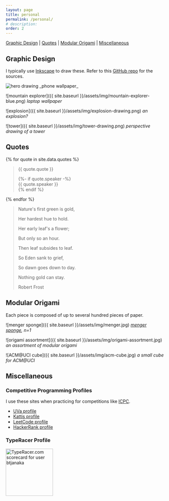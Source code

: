 ```yaml
---
layout: page
title: personal
permalink: /personal/
# description:
order: 2
---
```


[Graphic Design](#graphic-design) \| [Quotes](#quotes) \|
[Modular Origami](#modular-origami) \| [Miscellaneous](#miscellaneous)

## Graphic Design

I typically use [Inkscape](https://inkscape.org) to draw these. Refer to this
[GitHub repo](https://github.com/btjanaka/art) for the sources.

<img class="vertical" alt="hero drawing" src="{{ site.baseurl }}/assets/img/hero-drawing.png">
_phone wallpaper_

![mountain explorer]({{ site.baseurl }}/assets/img/mountain-explorer-blue.png)
_laptop wallpaper_

![explosion]({{ site.baseurl }}/assets/img/explosion-drawing.png) _an
explosion?_

![tower]({{ site.baseurl }}/assets/img/tower-drawing.png) _perspective drawing
of a tower_

## Quotes

{% for quote in site.data.quotes %}

  <blockquote id="quote-{% increment quote_counter %}">
  <p>{{ quote.quote }}</p>
  {%- if quote.speaker -%}
  <div class="speaker">{{ quote.speaker }}</div>
  {% endif %}
  </blockquote>
{% endfor %}

<blockquote id="quote-{% increment quote_counter %}">
<p>Nature's first green is gold,</p>
<p>Her hardest hue to hold.</p>
<p>Her early leaf's a flower;</p>
<p>But only so an hour.</p>
<p>Then leaf subsides to leaf.</p>
<p>So Eden sank to grief,</p>
<p>So dawn goes down to day.</p>
<p>Nothing gold can stay.</p>
<div class="speaker">Robert Frost</div>
</blockquote>

## Modular Origami

Each piece is composed of up to several hundred pieces of paper.

![menger sponge]({{ site.baseurl }}/assets/img/menger.jpg)
_[menger sponge](https://en.wikipedia.org/wiki/Menger_sponge), n=1_

![origami assortment]({{ site.baseurl }}/assets/img/origami-assortment.jpg) _an
assortment of modular origami_

![ACM@UCI cube]({{ site.baseurl }}/assets/img/acm-cube.jpg) _a small cube for
ACM@UCI_

## Miscellaneous

### Competitive Programming Profiles

I use these sites when practicing for competitions like
[ICPC](https://icpc.baylor.edu/).

- [UVa profile](https://uhunt.onlinejudge.org/id/945356)
- [Kattis profile](https://open.kattis.com/users/btjanaka)
- [LeetCode profile](https://leetcode.com/btjanaka/)
- [HackerRank profile](https://www.hackerrank.com/btjanaka)

### TypeRacer Profile

<a href="https://data.typeracer.com/pit/profile?user=btjanaka&ref=badge" target="_top">
<img
  src="https://data.typeracer.com/misc/badge?user=btjanaka"
  border="0"
  style="width: 150px;"
  alt="TypeRacer.com scorecard for user btjanaka"
/>
</a>
